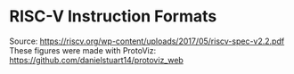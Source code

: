 # RISC-V Instruction Formats
Source: https://riscv.org/wp-content/uploads/2017/05/riscv-spec-v2.2.pdf  
These figures were made with ProtoViz: https://github.com/danielstuart14/protoviz_web